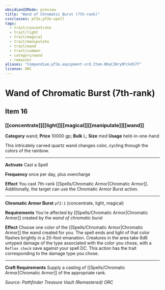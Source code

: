 ```yaml
---
obsidianUIMode: preview
title: "Wand of Chromatic Burst (7th-rank)"
cssclasses: pf2e,pf2e-spell
tags:
  - trait/concentrate
  - trait/light
  - trait/magical
  - trait/manipulate
  - trait/wand
  - trait/common
  - category/wand
  - remaster
aliases: "Compendium.pf2e.equipment-srd.Item.0KaC1NryNfckdS7T"
license: ORC
---
```

# Wand of Chromatic Burst (7th-rank)
## Item 16
### [[concentrate]][[light]][[magical]][[manipulate]][[wand]]

**Category** wand; 
**Price** 10000 gp; 
**Bulk** L; **Size** med
**Usage** held-in-one-hand

This intricately carved quartz wand changes color, cycling through the colors of the rainbow.

* * *

**Activate** Cast a Spell

**Frequency** once per day, plus overcharge

**Effect** You cast 7th-rank [[Spells/Chromatic Armor|Chromatic Armor]]. Additionally, the target can use the Chromatic Armor Burst action.

* * *

**Chromatic Armor Burst** `pf2:1` (concentrate, light, magical)

**Requirements** You're affected by [[Spells/Chromatic Armor|Chromatic Armor]] created by the _wand of chromatic burst_

**Effect** Choose one color of the [[Spells/Chromatic Armor|Chromatic Armor]] the wand created for you. The spell ends and light of that color flashes brightly in a 20-foot emanation. Creatures in the area take 8d6 untyped damage of the type associated with the color you chose, with a `Reflex check` save against your spell DC. This action has the trait corresponding to the damage type you chose.

* * *

**Craft Requirements** Supply a casting of [[Spells/Chromatic Armor|Chromatic Armor]] of the appropriate rank.

*Source: Pathfinder Treasure Vault (Remastered)*
*ORC*